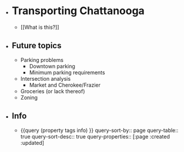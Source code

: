 - # Transporting Chattanooga
	- [[What is this?]]
- ## Future topics
	- Parking problems
		- Downtown parking
		- Minimum parking requirements
	- Intersection analysis
		- Market and Cherokee/Frazier
	- Groceries (or lack thereof)
	- Zoning
- ## Info
	- {{query (property tags info) }}
	  query-sort-by:: page
	  query-table:: true
	  query-sort-desc:: true
	  query-properties:: [:page :created :updated]